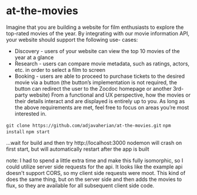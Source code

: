 # at-the-movies

Imagine that you are building a website for film enthusiasts to explore the top-rated movies of the year. By integrating with our movie information API, your website should support the following use- cases:
 - Discovery - users of your website can view the top 10 movies of the year at a glance
 - Research - users can compare movie metadata, such as ratings, actors, etc. in order to select
a film to screen
 - Booking - users are able to proceed to purchase tickets to the desired movie via a button (the
button’s implementation is not required, the button can redirect the user to the Zocdoc homepage or another 3rd-party website)
From a functional and UX perspective, how the movies or their details interact and are displayed is entirely up to you. As long as the above requirements are met, feel free to focus on areas you’re most interested in.

`git clone https://github.com/adjavaherian/at-the-movies.git`
`npm install`
`npm start`

...wait for build and then try http://localhost:3000
nodemon will crash on first start, but will automatically restart after the app is built

note:  I had to spend a little extra time and make this fully isomorphic, so I could utilize server side requests for the api. 
It looks like the example api doesn't support CORS, so my client side requests were moot.  This kind of does the same thing, but on the server side
and then adds the movies to flux, so they are available for all subsequent client side code.